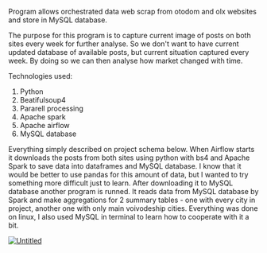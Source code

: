Program allows orchestrated data web scrap from otodom and olx websites and store in MySQL database.

The purpose for this program is to capture current image of posts on both sites every week for further analyse. So we don't want to have current updated database
of available posts, but current situation captured every week. By doing so we can then analyse how market changed with time.

Technologies used:
1) Python
2) Beatifulsoup4
3) Pararell processing
4) Apache spark
5) Apache airflow
6) MySQL database

Everything simply described on project schema below. When Airflow starts it downloads the posts from both sites using python with bs4 and Apache Spark to save data
into dataframes and MySQL database. I know that it would be better to use pandas for this amount of data, but I wanted to try something more difficult just to learn.
After downloading it to MySQL database another program is runned. It reads data from MySQL database by Spark and make aggregations for 2 summary tables - one with
every city in project, another one with only main voivodeship cities.
Everything was done on linux, I also used MySQL in terminal to learn how to cooperate with it a bit.

<a href="https://imgbb.com/"><img src="https://i.ibb.co/qBhyC87/Untitled.jpg" alt="Untitled" border="0"></a>
